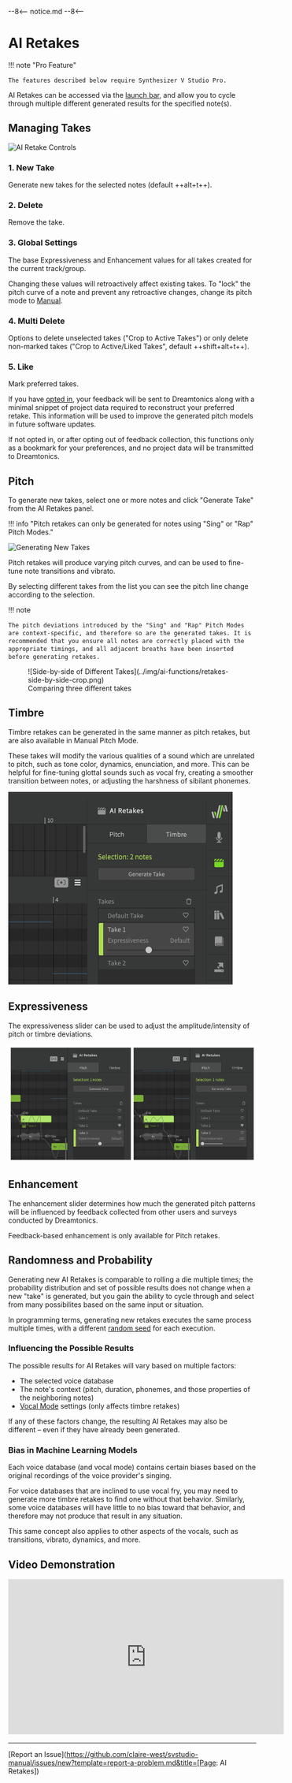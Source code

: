 --8<--
notice.md
--8<--

# AI Retakes

!!! note "Pro Feature"

    The features described below require Synthesizer V Studio Pro.

AI Retakes can be accessed via the [launch bar](../workspace/side-panels.md), and allow you to cycle through multiple different generated results for the specified note(s).

## Managing Takes

![AI Retake Controls](../img/ai-functions/retakes-controls.png)

### 1. New Take

Generate new takes for the selected notes (default ++alt+t++).

### 2. Delete

Remove the take.

### 3. Global Settings

The base Expressiveness and Enhancement values for all takes created for the current track/group.

Changing these values will retroactively affect existing takes. To "lock" the pitch curve of a note and prevent any retroactive changes, change its pitch mode to [Manual](../advanced/pitch-mode-manual.md).

### 4. Multi Delete

Options to delete unselected takes ("Crop to Active Takes") or only delete non-marked takes ("Crop to Active/Liked Takes", default ++shift+alt+t++).

### 5. Like

Mark preferred takes.

If you have [opted in](../setup.md#ai-retakes-feedback-data), your feedback will be sent to Dreamtonics along with a minimal snippet of project data required to reconstruct your preferred retake. This information will be used to improve the generated pitch models in future software updates.

If not opted in, or after opting out of feedback collection, this functions only as a bookmark for your preferences, and no project data will be transmitted to Dreamtonics.

## Pitch

To generate new takes, select one or more notes and click "Generate Take" from the AI Retakes panel.

!!! info "Pitch retakes can only be generated for notes using "Sing" or "Rap" Pitch Modes."

![Generating New Takes](../img/ai-functions/retakes-new.png)

Pitch retakes will produce varying pitch curves, and can be used to fine-tune note transitions and vibrato.

By selecting different takes from the list you can see the pitch line change according to the selection.

!!! note

    The pitch deviations introduced by the "Sing" and "Rap" Pitch Modes are context-specific, and therefore so are the generated takes. It is recommended that you ensure all notes are correctly placed with the appropriate timings, and all adjacent breaths have been inserted before generating retakes.


<figure markdown>
  ![Side-by-side of Different Takes](../img/ai-functions/retakes-side-by-side-crop.png)
  <figcaption>Comparing three different takes</figcaption>
</figure>

## Timbre

Timbre retakes can be generated in the same manner as pitch retakes, but are also available in Manual Pitch Mode.

These takes will modify the various qualities of a sound which are unrelated to pitch, such as tone color, dynamics, enunciation, and more. This can be helpful for fine-tuning glottal sounds such as vocal fry, creating a smoother transition between notes, or adjusting the harshness of sibilant phonemes.

![Timbre Retakes](../img/ai-functions/retakes-timbre.png)

## Expressiveness

The expressiveness slider can be used to adjust the amplitude/intensity of pitch or timbre deviations.

![Side-by-side of Expressiveness Values](../img/ai-functions/retakes-expressiveness-crop.png)

## Enhancement

The enhancement slider determines how much the generated pitch patterns will be influenced by feedback collected from other users and surveys conducted by Dreamtonics.

Feedback-based enhancement is only available for Pitch retakes.

## Randomness and Probability

Generating new AI Retakes is comparable to rolling a die multiple times; the probability distribution and set of possible results does not change when a new "take" is generated, but you gain the ability to cycle through and select from many possibilites based on the same input or situation.

In programming terms, generating new retakes executes the same process multiple times, with a different [random seed](https://en.wikipedia.org/wiki/Random_seed) for each execution.

### Influencing the Possible Results

The possible results for AI Retakes will vary based on multiple factors:

* The selected voice database
* The note's context (pitch, duration, phonemes, and those properties of the neighboring notes)
* [Vocal Mode](vocal-modes.md) settings (only affects timbre retakes)

If any of these factors change, the resulting AI Retakes may also be different – even if they have already been generated.

### Bias in Machine Learning Models

Each voice database (and vocal mode) contains certain biases based on the original recordings of the voice provider's singing.

For voice databases that are inclined to use vocal fry, you may need to generate more timbre retakes to find one without that behavior. Similarly, some voice databases will have little to no bias toward that behavior, and therefore may not produce that result in any situation.

This same concept also applies to other aspects of the vocals, such as transitions, vibrato, dynamics, and more.

## Video Demonstration

<iframe width="560" height="315" src="https://www.youtube-nocookie.com/embed/VyvXI3jEyRo" title="YouTube video player" frameborder="0" allowfullscreen></iframe>

---

[Report an Issue](https://github.com/claire-west/svstudio-manual/issues/new?template=report-a-problem.md&title=[Page: AI Retakes])

